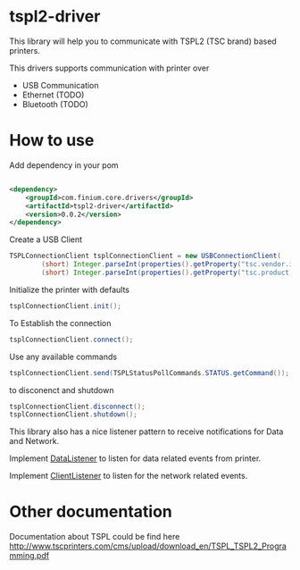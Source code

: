 tspl2-driver
============

This library will help you to communicate with TSPL2 (TSC brand) based printers.

This drivers supports communication with printer over 
* USB Communication
* Ethernet (TODO)
* Bluetooth (TODO)

How to use
=================

Add dependency in your pom

  	  
```xml

<dependency>
    <groupId>com.finium.core.drivers</groupId>
    <artifactId>tspl2-driver</artifactId>
    <version>0.0.2</version>
</dependency>
```


Create a USB Client

```java
TSPLConnectionClient tsplConnectionClient = new USBConnectionClient(
        (short) Integer.parseInt(properties().getProperty("tsc.vendor.id"), 16),
        (short) Integer.parseInt(properties().getProperty("tsc.product.id"), 16));

```

Initialize the printer with defaults
```java
tsplConnectionClient.init();
```

To Establish the connection
```java
tsplConnectionClient.connect();
```

Use any available commands
```java
tsplConnectionClient.send(TSPLStatusPollCommands.STATUS.getCommand());
```

to disconenct and shutdown
```java
tsplConnectionClient.disconnect();
tsplConnectionClient.shutdown();
```

This library also has a nice listener pattern to receive notifications 
for Data and Network. 

Implement [DataListener](src/main/java/org/fintrace/core/drivers/tspl/listeners/DataListener.java) to listen for data related events from printer.

Implement [ClientListener](src/main/java/org/fintrace/core/drivers/tspl/listeners/ClientListener.java) to listen for the network related events.


Other documentation
=================

Documentation about TSPL could be find here
http://www.tscprinters.com/cms/upload/download_en/TSPL_TSPL2_Programming.pdf
